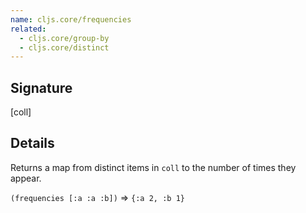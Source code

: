 ```yaml
---
name: cljs.core/frequencies
related:
  - cljs.core/group-by
  - cljs.core/distinct
---
```


## Signature
[coll]


## Details

Returns a map from distinct items in `coll` to the number of times they appear.

`(frequencies [:a :a :b])` => `{:a 2, :b 1}`
